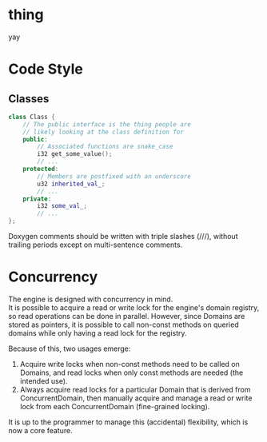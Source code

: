 # thing

yay

# Code Style

## Classes

```c++
class Class {
    // The public interface is the thing people are
    // likely looking at the class definition for
    public:
        // Associated functions are snake_case
        i32 get_some_value();
        // ...
    protected:
        // Members are postfixed with an underscore
        u32 inherited_val_;
        // ...
    private:
        i32 some_val_;
        // ...
};
```

Doxygen comments should be written with triple slashes (///), without trailing periods except on multi-sentence
comments.

# Concurrency

The engine is designed with concurrency in mind.  
It is possible to acquire a read or write lock for the engine's domain registry, so read operations can be
done in parallel. However, since Domains are stored as pointers, it is possible to call non-const methods
on queried domains while only having a read lock for the registry.

Because of this, two usages emerge:

1. Acquire write locks when non-const methods need to be called on Domains, and read locks when
   only const methods are needed (the intended use).
2. Always acquire read locks for a particular Domain that is derived from ConcurrentDomain,
   then manually acquire and manage a read or write lock from each ConcurrentDomain
   (fine-grained locking).

It is up to the programmer to manage this (accidental) flexibility, which is now a core feature.  